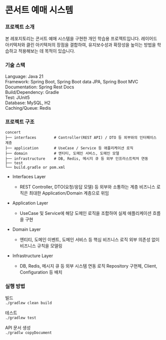 # 콘서트 예매 시스템

### 프로젝트 소개
본 레포지토리는 콘서트 예매 시스템을 구현한 개인 학습용 프로젝트입니다.
레이어드 아키텍처와 클린 아키텍처의 장점을 결합하여, 유지보수성과 확장성을 높이는 방법을 학습하고 적용해보는 데 목적이 있습니다.

### 기술 스택
Language: Java 21   
Framework: Spring Boot, Spring Boot data JPA, Spring Boot MVC    
Documentation: Spring Rest Docs   
Build/Dependency: Gradle   
Test: JUnit5   
Database: MySQL, H2   
Caching/Queue: Redis   

### 프로젝트 구조
```
concert
├── interfaces        # Controller(REST API) / DTO 등 외부와의 인터페이스 계층
├── application       # UseCase / Service 등 애플리케이션 로직
├── domain            # 엔티티, 도메인 서비스, 도메인 모델
├── infrastructure    # DB, Redis, 메시지 큐 등 외부 인프라스트럭처 연동
├── test              
└── build.gradle or pom.xml
```

- Interfaces Layer 
  - REST Controller, DTO(요청/응답 모델) 등 외부와 소통하는 계층
  비즈니스 로직은 최대한 Application/Domain 계층으로 위임

- Application Layer 
  - UseCase 및 Service에 해당
  도메인 로직을 조합하여 실제 애플리케이션 흐름을 구현

- Domain Layer
  - 엔티티, 도메인 이벤트, 도메인 서비스 등 핵심 비즈니스 로직
  외부 의존성 없이 비즈니스 규칙을 모델링
  
- Infrastructure Layer
  - DB, Redis, 메시지 큐 등 외부 시스템 연동 로직
  Repository 구현체, Client, Configuration 등 배치

### 실행 방법

빌드   
`./gradlew clean build`

테스트   
`./gradlew test`

API 문서 생성   
`./gradlw copyDocument`
